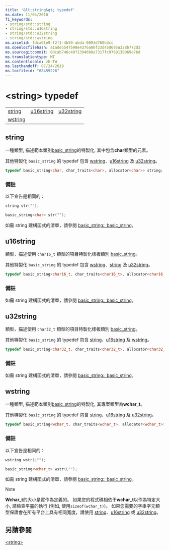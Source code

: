 ```yaml
---
title: '&lt;string&gt; typedef'
ms.date: 11/04/2016
f1_keywords:
- string/std::string
- string/std::u16string
- string/std::u32string
- string/std::wstring
ms.assetid: fdca01e9-f2f1-4b59-abda-0093d760b3cc
ms.openlocfilehash: a1ade5547b98e4376a00f33d45d695a328b772d3
ms.sourcegitcommit: 0dcab746c49f13946b0a7317fc9769130969e76d
ms.translationtype: MT
ms.contentlocale: zh-TW
ms.lasthandoff: 07/24/2019
ms.locfileid: "68459226"
---
```

# <a name="ltstringgt-typedefs"></a>&lt;string&gt; typedef

||||
|-|-|-|
|[string](#string)|[u16string](#u16string)|[u32string](#u32string)|
|[wstring](#wstring)|

## <a name="string"></a>  string

一種類型, 描述範本類別[basic_string](../standard-library/basic-string-class.md)的特製化, 其中包含**char**類型的元素。

其他特製化 `basic_string` 的 typedef 包含 [wstring](../standard-library/string-typedefs.md#wstring)、[u16string](../standard-library/string-typedefs.md#u16string) 及 [u32string](../standard-library/string-typedefs.md#u32string)。

```cpp
typedef basic_string<char, char_traits<char>, allocator<char>> string;
```

### <a name="remarks"></a>備註

以下宣告是相同的：

```cpp
string str("");

basic_string<char> str("");
```

如需 string 建構函式的清單，請參閱 [basic_string:: basic_string](../standard-library/basic-string-class.md#basic_string)。

## <a name="u16string"></a>  u16string

類型，描述使用 `char16_t` 類型的項目特製化樣板類別 [basic_string](../standard-library/basic-string-class.md)。

其他特製化 `basic_string` 的 typedef 包含 [wstring](../standard-library/string-typedefs.md#wstring)、[string](../standard-library/string-typedefs.md#string) 及 [u32string](../standard-library/string-typedefs.md#u32string)。

```cpp
typedef basic_string<char16_t, char_traits<char16_t>, allocator<char16_t>> u16string;
```

### <a name="remarks"></a>備註

如需 string 建構函式的清單，請參閱 [basic_string:: basic_string](../standard-library/basic-string-class.md#basic_string)。

## <a name="u32string"></a>  u32string

類型，描述使用 `char32_t` 類型的項目特製化樣板類別 [basic_string](../standard-library/basic-string-class.md)。

其他特製化 `basic_string` 的 typedef 包含 [string](../standard-library/string-typedefs.md#string)、[u16string](../standard-library/string-typedefs.md#u16string) 及 [wstring](../standard-library/string-typedefs.md#wstring)。

```cpp
typedef basic_string<char32_t, char_traits<char32_t>, allocator<char32_t>> u32string;
```

### <a name="remarks"></a>備註

如需 string 建構函式的清單，請參閱 [basic_string:: basic_string](../standard-library/basic-string-class.md#basic_string)。

## <a name="wstring"></a>  wstring

一種類型, 描述範本類別[basic_string](../standard-library/basic-string-class.md)的特製化, 其專案類型為**wchar_t**。

其他特製化 `basic_string` 的 typedef 包含 [string](../standard-library/string-typedefs.md#string)、[u16string](../standard-library/string-typedefs.md#u16string) 及 [u32string](../standard-library/string-typedefs.md#u32string)。

```cpp
typedef basic_string<wchar_t, char_traits<wchar_t>, allocator<wchar_t>> wstring;
```

### <a name="remarks"></a>備註

以下宣告是相同的：

```cpp
wstring wstr(L"");

basic_string<wchar_t> wstr(L"");
```

如需 string 建構函式的清單，請參閱 [basic_string:: basic_string](../standard-library/basic-string-class.md#basic_string)。

> [!NOTE]
> **Wchar_t**的大小是實作為定義的。 如果您的程式碼相依于**wchar_t**以作為特定大小, 請檢查平臺的執行 (例如, 使用`sizeof(wchar_t)`)。 如果您需要的字串字元類型保證會在所有平台上具有相同寬度，請使用 [string](../standard-library/string-typedefs.md#string)、[u16string](../standard-library/string-typedefs.md#u16string) 或 [u32string](../standard-library/string-typedefs.md#u32string)。

## <a name="see-also"></a>另請參閱

[\<string>](../standard-library/string.md)
